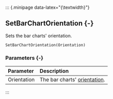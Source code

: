 ::: {.minipage data-latex="{\textwidth}"}
## SetBarChartOrientation {-}

Sets the bar charts' orientation.

```{sql}
SetBarChartOrientation(Orientation)
```

### Parameters {-}

**Parameter** | **Description**
| :-- | :-- |
Orientation | The bar charts' [orientation](#orientation).
:::
